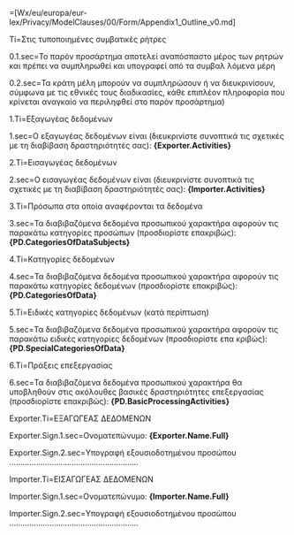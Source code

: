 =[Wx/eu/europa/eur-lex/Privacy/ModelClauses/00/Form/Appendix1_Outline_v0.md]

Ti=Στις τυποποιημένες συμβατικές ρήτρες

0.1.sec=Το παρόν προσάρτημα αποτελεί αναπόσπαστο μέρος των ρητρών και πρέπει να συμπληρωθεί και υπογραφεί από τα συμβαλ λόμενα μέρη

0.2.sec=Τα κράτη μέλη μπορούν να συμπληρώσουν ή να διευκρινίσουν, σύμφωνα με τις εθνικές τους διαδικασίες, κάθε επιπλέον πληροφορία που κρίνεται αναγκαίο να περιληφθεί στο παρόν προσάρτημα)

1.Ti=Εξαγωγέας δεδομένων

1.sec=Ο εξαγωγέας δεδομένων είναι (διευκρινίστε συνοπτικά τις σχετικές με τη διαβίβαση δραστηριότητές σας): <b>{Exporter.Activities}</b>

2.Ti=Εισαγωγέας δεδομένων

2.sec=Ο εισαγωγέας δεδομένων είναι (διευκρινίστε συνοπτικά τις σχετικές με τη διαβίβαση δραστηριότητές σας): <b> {Importer.Activities}</b>

3.Ti=Πρόσωπα στα οποία αναφέρονται τα δεδομένα

3.sec=Τα διαβιβαζόμενα δεδομένα προσωπικού χαρακτήρα αφορούν τις παρακάτω κατηγορίες προσώπων (προσδιορίστε επακριβώς): <b>{PD.CategoriesOfDataSubjects}</b>

4.Ti=Κατηγορίες δεδομένων

4.sec=Τα διαβιβαζόμενα δεδομένα προσωπικού χαρακτήρα αφορούν τις παρακάτω κατηγορίες δεδομένων (προσδιορίστε επακριβώς): <b>{PD.CategoriesOfData}</b>

5.Ti=Ειδικές κατηγορίες δεδομένων (κατά περίπτωση)

5.sec=Τα διαβιβαζόμενα δεδομένα προσωπικού χαρακτήρα αφορούν τις παρακάτω ειδικές κατηγορίες δεδομένων (προσδιορίστε επα κριβώς):  <b>{PD.SpecialCategoriesOfData}</b>

6.Ti=Πράξεις επεξεργασίας

6.sec=Τα διαβιβαζόμενα δεδομένα προσωπικού χαρακτήρα θα υποβληθούν στις ακόλουθες βασικές δραστηριότητες επεξεργασίας (προσδιορίστε επακριβώς): <b>{PD.BasicProcessingActivities}</b>

Exporter.Ti=ΕΞΑΓΩΓΕΑΣ ΔΕΔΟΜΕΝΩΝ

Exporter.Sign.1.sec=Ονοματεπώνυμο: <b>{Exporter.Name.Full}</b>

Exporter.Sign.2.sec=Υπογραφή εξουσιοδοτημένου προσώπου ..........................................................

Importer.Ti=ΕΙΣΑΓΩΓΕΑΣ ΔΕΔΟΜΕΝΩΝ

Importer.Sign.1.sec=Ονοματεπώνυμο:  <b>{Importer.Name.Full}</b>

Importer.Sign.2.sec=Υπογραφή εξουσιοδοτημένου προσώπου ..........................................................
